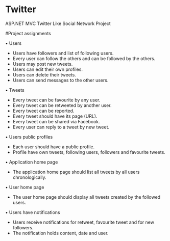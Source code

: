 # Twitter
ASP.NET MVC Twitter Like Social Network Project

#Project assignments

•	Users
 -	Users have followers and list of following users.  
 -	Every user can follow the others and can be followed by the others.  
 -	Users may post new tweets.  
 -	Users can edit their own profiles.  
 -	Users can delete their tweets.  
 -	Users can send messages to the other users.

•	Tweets
 -	Every tweet can be favourite by any user.  
 -	Every tweet can be retweeted by another user.  
 -	Every tweet can be reported.  
 -	Every tweet should have its page (URL).  
 -	Every tweet can be shared via Facebook.  
 -	Every user can reply to a tweet by new tweet.

•	Users public profiles
 -	Each user should have a public profile.  
 -	Profile have own tweets, following users, followers and favourite tweets.

•	Application home page
 -	The application home page should list all tweets by all users chronologically.

•	User home page
 -	The user home page should display all tweets created by the followed users.

•	Users have notifications
 -	Users receive notifications for retweet, favourite tweet and for new followers.  
 -	The notification holds content, date and user.  

